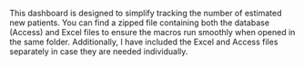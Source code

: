 This dashboard is designed to simplify tracking the number of estimated new patients.
You can find a zipped file containing both the database (Access) and Excel files to ensure the macros run smoothly when opened in the same folder.
Additionally, I have included the Excel and Access files separately in case they are needed individually.
